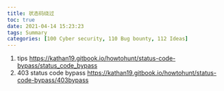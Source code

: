 ```yaml
---
title: 状态码绕过
toc: true
date: 2021-04-14 15:23:23
tags: Summary
categories: [100 Cyber security, 110 Bug bounty, 112 Ideas]
---
```



1. tips https://kathan19.gitbook.io/howtohunt/status-code-bypass/status_code_bypass
1. 403 status code bypass https://kathan19.gitbook.io/howtohunt/status-code-bypass/403bypass
